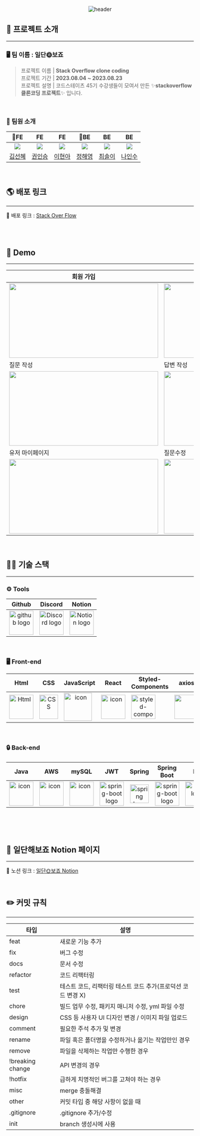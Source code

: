 <div align="center">

![header](https://capsule-render.vercel.app/api?type=waving&color=auto&height=300&section=header&text=Stack%20Overflow&fontSize=90&animation=fadeIn&fontAlignY=38&desc=Clone%20Coding%20-%20일단🌞보죠&descAlignY=51&descAlign=73)
</div>

## 📜 프로젝트 소개

---
### 🖥️ 팀 이름 : 일단🌞보죠

>프로젝트 이름 | **Stack Overflow clone coding**  
프로젝트 기간 | **2023.08.04 ~ 2023.08.23**   
프로젝트 설명 | 코드스테이츠 45기 수강생들이 모여서 만든 ✨**stackoverflow 클론코딩 프로젝트**✨ 입니다.

<br />

### 👥 팀원 소개

|                                                       👑FE                                                        |                                FE                                 |                                                        FE                                                         |                                                       👑BE                                                        |                                                        BE                                                         |                                                        BE                                                         |
|:-----------------------------------------------------------------------------------------------------------------:|:-----------------------------------------------------------------:|:-----------------------------------------------------------------------------------------------------------------:|:-----------------------------------------------------------------------------------------------------------------:|:-----------------------------------------------------------------------------------------------------------------:|:-----------------------------------------------------------------------------------------------------------------:|
| <img src="https://github.com/codestates-seb/seb45_pre_016/assets/130022922/ad3eb122-2be7-4e52-9da2-6ac40fb9c20e"> | <img src="https://avatars.githubusercontent.com/u/115705457?v=4"> | <img src="https://github.com/codestates-seb/seb45_pre_016/assets/130022922/78a9fc27-ba12-4f9f-8f1f-be96d69ca94e"> | <img src="https://github.com/codestates-seb/seb45_pre_016/assets/130022922/5a8c7b95-c3c4-43b5-992d-e35349c192f5"> | <img src="https://github.com/codestates-seb/seb45_pre_016/assets/130022922/8b8d6ba2-f2fa-4ed6-88d3-0f004494b5a2"> | <img src="https://github.com/codestates-seb/seb45_pre_016/assets/130022922/6f66723f-21ab-499c-840d-b786836c26f9"> |
|                                        [김선혜](https://github.com/kuetiipp)                                         |                 [권인승](https://github.com/kwonis)                  |                                        [이현아](https://github.com/rudeoreha)                                        |                                         [정해영](https://github.com/hae02y)                                          |                                       [최솔이](https://github.com/luminousol)                                        |                                         [나인수](https://github.com/in9in9)                                          |

<br />

## 🌎 배포 링크

---
📃 배포 링크 : [Stack Over Flow](http://pre016client.s3-website.ap-northeast-2.amazonaws.com/ "stack over flow")
 
<br/>
<br/>

## 🚀 Demo

---

| 회원 가입                                                                                                                                          | 로그인                                                                                                                                            | 질문 조회                                                                                                                                    |
|------------------------------------------------------------------------------------------------------------------------------------------------|------------------------------------------------------------------------------------------------------------------------------------------------|------------------------------------------------------------------------------------------------------------------------------------------|
| <img src="https://github.com/codestates-seb/seb45_pre_016/assets/130022922/9737708e-51b3-4b61-b849-1ef14484fb61" width="400px" height="200px"> | <img src="https://github.com/codestates-seb/seb45_pre_016/assets/130022922/d9406ee5-5329-4139-bfcd-9b75ff54ac50" width="400px" height="200px"> | <img src="https://github.com/codestates-seb/seb45_pre_016/assets/130022922/80e3edb0-b312-4dfb-9340-2d1a9310ffc4" width="400px" height="200px"> |
| 질문 작성                                                                                                                                          | 답변 작성                                                                                                                                          | 답변 수정                                                                                                                                    |
| <img src="https://github.com/codestates-seb/seb45_pre_016/assets/130022922/baff0b58-a4a9-4619-a534-761ce9088f0f" width="400px" height="200px"> | <img src="https://github.com/codestates-seb/seb45_pre_016/assets/130022922/0959b5e9-f0db-4713-a2bc-9361e68c3b53" width="400px" height="200px"> | <img src="https://github.com/codestates-seb/seb45_pre_016/assets/130022922/b6911367-2834-4d3f-ab49-d5316f25690f" width="400px" height="200px"> |
| 유저 마이페이지                                                                                                                                       | 질문수정                                                                                                                                           |                                                                                                                                         |
| <img src="https://github.com/codestates-seb/seb45_pre_016/assets/130022922/265311a3-7385-4551-ad09-d61f54cd4ad0" width="400px" height="200px"> | <img src="https://github.com/codestates-seb/seb45_pre_016/assets/130022922/d1d6b56f-ad51-4731-b0d4-34cd6fbba58f" width="400px" height="200px"> |                                                                                             | 


<br/>

## 🧑‍💻 기술 스택

---
### <span style=""> ⚙️ **Tools** </span>
|                            Github                            |                           Discord                            |                            Notion                            |
| :----------------------------------------------------------: | :----------------------------------------------------------: | :----------------------------------------------------------: |
| <img alt="github logo" src="https://techstack-generator.vercel.app/github-icon.svg" width="65" height="65"> | <img alt="Discord logo" src="https://assets-global.website-files.com/6257adef93867e50d84d30e2/62595384e89d1d54d704ece7_3437c10597c1526c3dbd98c737c2bcae.svg" height="65" width="65"> | <img alt="Notion logo" src="https://www.notion.so/cdn-cgi/image/format=auto,width=640,quality=100/front-static/shared/icons/notion-app-icon-3d.png" height="65" width="65"> |

<br/>

### <span style=""> 🖥 **Front-end** </span>
|                             Html                             |                             CSS                              |                          JavaScript                          |                            React                             |                    Styled-<br>Components                     |                            axios                             |                           Prittier                           |                            esLint                            |                         React-Quill                          |
| :----------------------------------------------------------: | :----------------------------------------------------------: | :----------------------------------------------------------: | :----------------------------------------------------------: | :----------------------------------------------------------: | :----------------------------------------------------------: | :----------------------------------------------------------: | :----------------------------------------------------------: | :----------------------------------------------------------: |
| <img alt="Html" src ="https://upload.wikimedia.org/wikipedia/commons/thumb/6/61/HTML5_logo_and_wordmark.svg/440px-HTML5_logo_and_wordmark.svg.png" width="65" height="65" /> | <div style="display: flex; align-items: flex-start;"><img src="https://user-images.githubusercontent.com/111227745/210204643-4c3d065c-59ec-481d-ac13-cea795730835.png" alt="CSS" width="50" height="65" /></div> | <div style="display: flex; align-items: flex-start;"><img src="https://techstack-generator.vercel.app/js-icon.svg" alt="icon" width="75" height="75" /></div> | <div style="display: flex; align-items: flex-start;"><img src="https://techstack-generator.vercel.app/react-icon.svg" alt="icon" width="65" height="65" /></div> | <div style="display: flex; align-items: flex-start;"><img src="https://styled-components.com/logo.png" alt="styled-components icon" width="65" height="65" /></div> | <div style="display: flex; align-items: flex-start;"><img src="https://axios-http.com/assets/logo.svg" width="65" height="65"/></div> | <div style="display: flex; align-items: flex-start;"><img src="https://user-images.githubusercontent.com/81786662/210203759-1bd2d0ea-86b3-43c0-8e30-44436d73bb9f.png" width="65" height="65"/></div> | <div style="display: flex; align-items: flex-start;"><img src="https://user-images.githubusercontent.com/81786662/210204062-cb572e61-2027-4a9b-a52c-0eac83bcf703.jpeg" width="100" height="65"/></div> | <div style="display: flex; align-items: flex-start;"><img src="https://user-images.githubusercontent.com/81786662/210204172-8fc62516-4ee9-410d-859a-17a0da1e76f9.png" width="100" height="65"/></div> |

<br/>

### <span style="">🔒  **Back-end**

### </span>

|                             Java                             |                             AWS                              |                            mySQL                             |                             JWT                              |                            Spring                            |                        Spring<br>Boot                        |                                                                            H2                                                                            |
| :----------------------------------------------------------: | :----------------------------------------------------------: | :----------------------------------------------------------: | :----------------------------------------------------------: | :----------------------------------------------------------: | :----------------------------------------------------------: |:--------------------------------------------------------------------------------------------------------------------------------------------------------:|
| <div style="display: flex; align-items: flex-start;"><img src="https://techstack-generator.vercel.app/java-icon.svg" alt="icon" width="65" height="65" /></div> | <div style="display: flex; align-items: flex-start;"><img src="https://techstack-generator.vercel.app/aws-icon.svg" alt="icon" width="65" height="65" /></div> | <div style="display: flex; align-items: flex-start;"><img src="https://techstack-generator.vercel.app/mysql-icon.svg" alt="icon" width="65" height="65" /></div> | <img alt="spring-boot logo" src="https://noticon-static.tammolo.com/dgggcrkxq/image/upload/v1569654347/noticon/mdujedvj9w8c9rz9phny.png" width="65" height="65" > | <img alt="spring logo" src="https://www.vectorlogo.zone/logos/springio/springio-icon.svg" height="50" width="50" > | <img alt="spring-boot logo" src="https://t1.daumcdn.net/cfile/tistory/27034D4F58E660F616" width="65" height="65" > | <img alt="h2 logo" src="https://noticon-static.tammolo.com/dgggcrkxq/image/upload/v1671751435/noticon/f2acjrbrdkr51kbizhoa.png" width="65" height="65" > |

<br/>


<br />
<br />


## 📒 일단해보죠 Notion 페이지

---
📃 노션 링크 : [일단🌞보죠 Notion](https://www.notion.so/da0f924e6d454c79ab455547eb110e08?pvs=4 "notion link")

<br/>

## ✏️ 커밋 규칙

---
| 타입 | 설명 |
| --- | --- |
| feat | 새로운 기능 추가 |
| fix | 버그 수정 |
| docs | 문서 수정 |
| refactor | 코드 리팩터링 |
| test | 테스트 코드, 리팩터링 테스트 코드 추가(프로덕션 코드 변경 X) |
| chore | 빌드 업무 수정, 패키지 매니저 수정, yml 파일 수정 |
| design | CSS 등 사용자 UI 디자인 변경 / 이미지 파일 업로드 |
| comment | 필요한 주석 추가 및 변경 |
| rename | 파일 혹은 폴더명을 수정하거나 옮기는 작업만인 경우 |
| remove | 파일을 삭제하는 작업만 수행한 경우 |
| !breaking change | API 변경의 경우 |
| !hotfix | 급하게 치명적인 버그를 고쳐야 하는 경우 |
| misc | merge 충돌해결 |
| other |  커밋 타입 중 해당 사항이 없을 때  |
| .gitignore | .gitignore 추가/수정 |
| init | branch 생성시에 사용 |